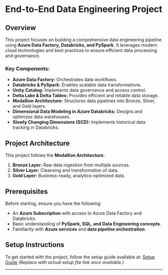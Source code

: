 # End-to-End Data Engineering Project

## Overview
This project focuses on building a comprehensive data engineering pipeline using **Azure Data Factory, Databricks, and PySpark**. It leverages modern cloud technologies and best practices to ensure efficient data processing and governance.

### Key Components:
- **Azure Data Factory:** Orchestrates data workflows.
- **Databricks & PySpark:** Enables scalable data transformations.
- **Unity Catalog:** Implements data governance and access control.
- **Delta Lake & Delta Tables:** Provides efficient and reliable data storage.
- **Medallion Architecture:** Structures data pipelines into Bronze, Silver, and Gold layers.
- **Dimensional Data Modeling in Azure Databricks:** Designs and optimizes data warehouses.
- **Slowly Changing Dimensions (SCD):** Implements historical data tracking in Databricks.

## Project Architecture
This project follows the **Medallion Architecture**:
1. **Bronze Layer:** Raw data ingestion from multiple sources.
2. **Silver Layer:** Cleansing and transformation of data.
3. **Gold Layer:** Business-ready, analytics-optimized data.

## Prerequisites
Before starting, ensure you have the following:
- An **Azure Subscription** with access to Azure Data Factory and Databricks.
- Basic understanding of **PySpark, SQL, and Data Engineering concepts**.
- Familiarity with **Azure services** and **data pipeline orchestration**.

## Setup Instructions
To get started with the project, follow the setup guide available at:
[Setup Guide](setup.md) *(Replace with actual setup file link once available.)*

---

